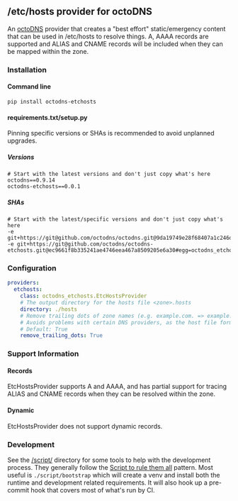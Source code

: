 ## /etc/hosts provider for octoDNS

An [octoDNS](https://github.com/octodns/octodns/) provider that creates a "best effort" static/emergency content that can be used in /etc/hosts to resolve things. A, AAAA records are supported and ALIAS and CNAME records will be included when they can be mapped within the zone.

### Installation

#### Command line

```
pip install octodns-etchosts
```

#### requirements.txt/setup.py

Pinning specific versions or SHAs is recommended to avoid unplanned upgrades.

##### Versions

```
# Start with the latest versions and don't just copy what's here
octodns==0.9.14
octodns-etchosts==0.0.1
```

##### SHAs

```
# Start with the latest/specific versions and don't just copy what's here
-e git+https://git@github.com/octodns/octodns.git@9da19749e28f68407a1c246dfdf65663cdc1c422#egg=octodns
-e git+https://git@github.com/octodns/octodns-etchosts.git@ec9661f8b335241ae4746eea467a8509205e6a30#egg=octodns_etchosts
```

### Configuration

```yaml
providers:
  etchosts:
    class: octodns_etchosts.EtcHostsProvider
    # The output directory for the hosts file <zone>.hosts
    directory: ./hosts
    # Remove trailing dots of zone names (e.g. example.com. => example.com)
    # Avoids problems with certain DNS providers, as the host file format requires an alphanumeric character to be the final character in a hostname.
    # Default: True
    remove_trailing_dots: True
```

### Support Information

#### Records

EtcHostsProvider supports A and AAAA, and has partial support for tracing ALIAS and CNAME records when they can be resolved within the zone.

#### Dynamic

EtcHostsProvider does not support dynamic records.

### Development

See the [/script/](/script/) directory for some tools to help with the development process. They generally follow the [Script to rule them all](https://github.com/github/scripts-to-rule-them-all) pattern. Most useful is `./script/bootstrap` which will create a venv and install both the runtime and development related requirements. It will also hook up a pre-commit hook that covers most of what's run by CI.
